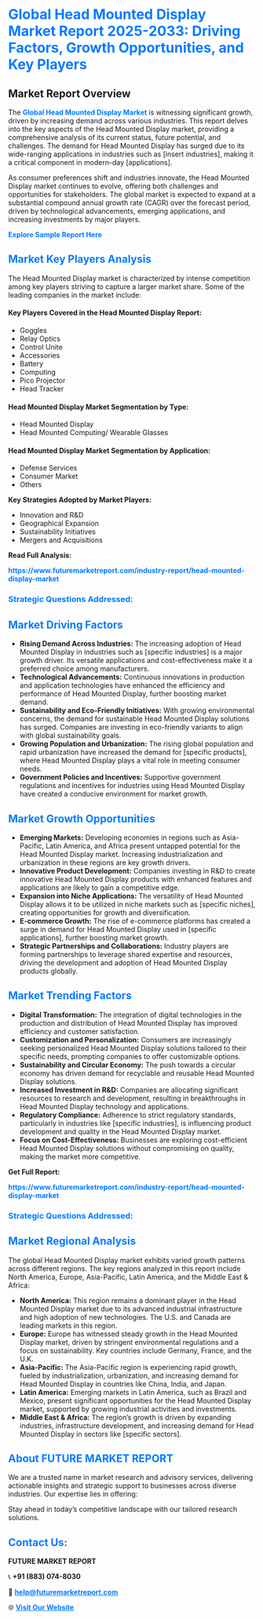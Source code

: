 <h1 style="color: #007BFF;">Global Head Mounted Display Market Report 2025-2033: Driving Factors, Growth Opportunities, and Key Players</h1>

<section id="overview">
<h2>Market Report Overview</h2>
<p>The <a href="https://www.futuremarketreport.com/industry-report/head-mounted-display-market" style="color: #007BFF; text-decoration: none;"><strong>Global Head Mounted Display Market</strong></a> is witnessing significant growth, driven by increasing demand across various industries. This report delves into the key aspects of the Head Mounted Display market, providing a comprehensive analysis of its current status, future potential, and challenges. The demand for Head Mounted Display has surged due to its wide-ranging applications in industries such as [insert industries], making it a critical component in modern-day [applications].</p>
<p>As consumer preferences shift and industries innovate, the Head Mounted Display market continues to evolve, offering both challenges and opportunities for stakeholders. The global market is expected to expand at a substantial compound annual growth rate (CAGR) over the forecast period, driven by technological advancements, emerging applications, and increasing investments by major players.</p>
</section>

<section id="overview">
<p><a href="https://www.futuremarketreport.com/request-sample/reportId=31366" style="color: #007BFF; text-decoration: none;"><strong>Explore Sample Report Here</strong></a></p>
</section>

<section id="key-players">
<h2 style="color: #007BFF;">Market Key Players Analysis</h2>
<p>The Head Mounted Display market is characterized by intense competition among key players striving to capture a larger market share. Some of the leading companies in the market include:</p>
<h4>Key Players Covered in the Head Mounted Display Report:</h4>
<ul><li>Goggles</li><li>Relay Optics</li><li>Control Unite</li><li>Accessories</li><li>Battery</li><li>Computing</li><li>Pico Projector</li><li>Head Tracker</li></ul>
<h4>Head Mounted Display Market Segmentation by Type:</h4>
<ul><li>Head Mounted Display</li><li>Head Mounted Computing/ Wearable Glasses</li></ul>

<h4>Head Mounted Display Market Segmentation by Application:</h4>
<ul><li>Defense Services</li><li>Consumer Market</li><li>Others</li></ul>
<p><strong>Key Strategies Adopted by Market Players:</strong></p>
<ul>
<li>Innovation and R&D</li>
<li>Geographical Expansion</li>
<li>Sustainability Initiatives</li>
<li>Mergers and Acquisitions</li>
</ul>
</section>

<section>
<p><strong>Read Full Analysis: </strong></p><a href="https://www.futuremarketreport.com/industry-report/head-mounted-display-market" style="color: #007BFF; text-decoration: none;"><strong>https://www.futuremarketreport.com/industry-report/head-mounted-display-market</strong></a>
<h3 style="color: #007BFF;">Strategic Questions Addressed:</h3>
</section>

<section id="driving-factors">
<h2 style="color: #007BFF;">Market Driving Factors</h2>
<ul>
<li><strong>Rising Demand Across Industries:</strong> The increasing adoption of Head Mounted Display in industries such as [specific industries] is a major growth driver. Its versatile applications and cost-effectiveness make it a preferred choice among manufacturers.</li>
<li><strong>Technological Advancements:</strong> Continuous innovations in production and application technologies have enhanced the efficiency and performance of Head Mounted Display, further boosting market demand.</li>
<li><strong>Sustainability and Eco-Friendly Initiatives:</strong> With growing environmental concerns, the demand for sustainable Head Mounted Display solutions has surged. Companies are investing in eco-friendly variants to align with global sustainability goals.</li>
<li><strong>Growing Population and Urbanization:</strong> The rising global population and rapid urbanization have increased the demand for [specific products], where Head Mounted Display plays a vital role in meeting consumer needs.</li>
<li><strong>Government Policies and Incentives:</strong> Supportive government regulations and incentives for industries using Head Mounted Display have created a conducive environment for market growth.</li>
</ul>
</section>

<section id="growth-opportunities">
<h2 style="color: #007BFF;">Market Growth Opportunities</h2>
<ul>
<li><strong>Emerging Markets:</strong> Developing economies in regions such as Asia-Pacific, Latin America, and Africa present untapped potential for the Head Mounted Display market. Increasing industrialization and urbanization in these regions are key growth drivers.</li>
<li><strong>Innovative Product Development:</strong> Companies investing in R&D to create innovative Head Mounted Display products with enhanced features and applications are likely to gain a competitive edge.</li>
<li><strong>Expansion into Niche Applications:</strong> The versatility of Head Mounted Display allows it to be utilized in niche markets such as [specific niches], creating opportunities for growth and diversification.</li>
<li><strong>E-commerce Growth:</strong> The rise of e-commerce platforms has created a surge in demand for Head Mounted Display used in [specific applications], further boosting market growth.</li>
<li><strong>Strategic Partnerships and Collaborations:</strong> Industry players are forming partnerships to leverage shared expertise and resources, driving the development and adoption of Head Mounted Display products globally.</li>
</ul>
</section>

<section id="trending-factors">
<h2 style="color: #007BFF;">Market Trending Factors</h2>
<ul>
<li><strong>Digital Transformation:</strong> The integration of digital technologies in the production and distribution of Head Mounted Display has improved efficiency and customer satisfaction.</li>
<li><strong>Customization and Personalization:</strong> Consumers are increasingly seeking personalized Head Mounted Display solutions tailored to their specific needs, prompting companies to offer customizable options.</li>
<li><strong>Sustainability and Circular Economy:</strong> The push towards a circular economy has driven demand for recyclable and reusable Head Mounted Display solutions.</li>
<li><strong>Increased Investment in R&D:</strong> Companies are allocating significant resources to research and development, resulting in breakthroughs in Head Mounted Display technology and applications.</li>
<li><strong>Regulatory Compliance:</strong> Adherence to strict regulatory standards, particularly in industries like [specific industries], is influencing product development and quality in the Head Mounted Display market.</li>
<li><strong>Focus on Cost-Effectiveness:</strong> Businesses are exploring cost-efficient Head Mounted Display solutions without compromising on quality, making the market more competitive.</li>
</ul>
</section>

<section>
<p><strong>Get Full Report: </strong></p><a href="https://www.futuremarketreport.com/industry-report/head-mounted-display-market" style="color: #007BFF; text-decoration: none;"><strong>https://www.futuremarketreport.com/industry-report/head-mounted-display-market</strong></a>
<h3 style="color: #007BFF;">Strategic Questions Addressed:</h3>
</section>


<section id="regional-analysis">
<h2 style="color: #007BFF;">Market Regional Analysis</h2>
<p>The global Head Mounted Display market exhibits varied growth patterns across different regions. The key regions analyzed in this report include North America, Europe, Asia-Pacific, Latin America, and the Middle East & Africa:</p>
<ul>
<li><strong>North America:</strong> This region remains a dominant player in the Head Mounted Display market due to its advanced industrial infrastructure and high adoption of new technologies. The U.S. and Canada are leading markets in this region.</li>
<li><strong>Europe:</strong> Europe has witnessed steady growth in the Head Mounted Display market, driven by stringent environmental regulations and a focus on sustainability. Key countries include Germany, France, and the U.K.</li>
<li><strong>Asia-Pacific:</strong> The Asia-Pacific region is experiencing rapid growth, fueled by industrialization, urbanization, and increasing demand for Head Mounted Display in countries like China, India, and Japan.</li>
<li><strong>Latin America:</strong> Emerging markets in Latin America, such as Brazil and Mexico, present significant opportunities for the Head Mounted Display market, supported by growing industrial activities and investments.</li>
<li><strong>Middle East & Africa:</strong> The region’s growth is driven by expanding industries, infrastructure development, and increasing demand for Head Mounted Display in sectors like [specific sectors].</li>
</ul>
</section>

<footer>
<h2 style="color: #007BFF;">About FUTURE MARKET REPORT</h2>
<p>We are a trusted name in market research and advisory services, delivering actionable insights and strategic support to businesses across diverse industries. Our expertise lies in offering:</p>

<p>Stay ahead in today’s competitive landscape with our tailored research solutions.</p>

<h2 style="color: #007BFF;">Contact Us:</h2>
<p><strong>FUTURE MARKET REPORT</strong></p>
<p>📞 <strong>+91 (883) 074-8030</strong></p>
<p>📧 <strong><a href="mailto:help@futuremarketreport.com" style="color: #007BFF;">help@futuremarketreport.com</a></strong></p>
<p>🌐 <strong><a href="https://www.futuremarketreport.com/" style="color: #007BFF;">Visit Our Website</a></strong></p>
</footer>